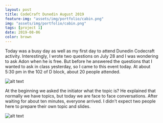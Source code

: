 ```yaml
---
layout: post
title: CodeCraft Dunedin August 2019
feature-img: "assets/img/portfolio/cabin.png"
img: "assets/img/portfolio/cabin.png"
tags: [project 1]
date: 2019-08-06
color: brown
---
```


Today was a busy day as well as my first day to attend Dunedin Codecraft activity. Interestingly, I wrote two questions on July 28 and I was wondering to ask Adon when he is free. But before he answered the questions that I wanted to ask in class yesterday, so I came to this event today. At about 5:30 pm in the 102 of D block, about 20 people attended. 

![alt text](https://github.com/aemooooon/app/blob/master/assets/img/p/020.png?raw=true "what the question I want to ask")

At the beginning we asked the initiator what the topic is? He explained that normally we have topics, but today we are face to face conversations. After waiting for about ten minutes, everyone arrived. I didn't expect two people here to prepare their own topic and slides.

![alt text](https://github.com/aemooooon/app/blob/master/assets/img/p/018.png?raw=true "Codecraft presentation")


